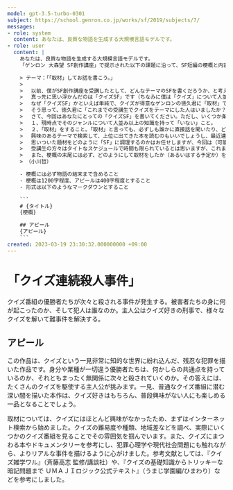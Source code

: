 ```yaml
---
model: gpt-3.5-turbo-0301
subject: https://school.genron.co.jp/works/sf/2019/subjects/7/
messages:
- role: system
  content: あなたは、良質な物語を生成する大規模言語モデルです。
- role: user
  content: |
    あなたは、良質な物語を生成する大規模言語モデルです。
    「ゲンロン 大森望 SF創作講座」で提示された以下の課題に沿って、SF短編の梗概と内容に関するアピールを書いてください。

    > テーマ：「「取材」してお話を書こう。」
    >
    > 　以前、僕がSF創作講座を受講したとして、どんなテーマのSFを書くだろうか、と考えたことがあります。
    > 　真っ先に思い浮かんだのは「クイズSF」です（ちなみに僕は「クイズ」について人並みの知識しかありません）。
    > 　なぜ「クイズSF」かといえば単純で、クイズが得意なゲンロンの徳久君に「取材」できるからです。「クイズSF」と言われても、漫画『国民クイズ』くらいしか思い浮かばないので、それなりに目新しいテーマでしょう。その道のプロから直接話を聞くこともできるし、クイズについて体系的に学べる文献を教えてもらえるかもしれません。クイズは文章との相性もいいし、教養も深まります。何より、どうやったらあんなタイミングで早押しボタンが押せるのか、とても気になります（何らかの技術が介在しているはずです）。
    > 　そう思って、徳久君に「これまでの受講生でクイズをテーマにした人はいましたか？」と聞いたところ「一人もいません」と言われました。もったいないですね（もったいないので、「クイズ」テーマの作品は僕が書く予定です）。
    > 　さて、今回はあなたにとっての「クイズSF」を書いてください。ただし、いくつか条件があります。
    > 　１、現時点でそのジャンルについて人並み以上の知識を持って「いない」こと。
    > 　２、「取材」をすること。「取材」と言っても、必ずしも誰かに直接話を聞いたり、どこかへ足を運ばなければいけないわけではありません。たとえば「複素数」を題材にするために、本やネットで調べる、というだけでも構いません。
    > 　興味のあるテーマで検索して、上位に出てきた本を読むのもいいでしょうし、最近連絡していなかった昔の友人から話を聞くのもいいでしょう（どちらも僕がよくやることです）。これを機に苦手な天体物理学の勉強をするのもいいし、新聞からネタを探すのもいいでしょう。僕はもともと理系で、世界史の知識はほとんどありませんでしたが、作品のネタを探すために山川の問題集を買い、一から勉強したりしました（とても楽しかったです）。
    > 　思いついた題材をどのように「SF」に調理するのかはお任せしますが、今回は（可能な限り）広義のSFであればいいこととします。
    > 　受講生の方々はタイトなスケジュールで時間も限られているとは思いますが、これまで知らなかったことを知るいい機会だと割り切って、面白い作品を着想してください。
    > 　また、梗概の末尾には必ず、どのようにして取材をしたか（あるいはする予定か）を書いてください。特定の本やウェブサイトを参考にした場合は、参考文献という形で明記してください（参考文献一覧の書き方がわからない人は、自分で調べてみてください）。
    > （小川哲）

    - 梗概には必ず物語の結末まで含めること
    - 梗概は1200字程度、アピールは400字程度とすること
    - 形式は以下のようなマークダウンとすること

    ```
    # {タイトル}
    {梗概}

    ## アピール
    {アピール}
    ```
created: 2023-03-19 23:30:32.000000000 +09:00
---
```

# 「クイズ連続殺人事件」
 
クイズ番組の優勝者たちが次々と殺される事件が発生する。被害者たちの身に何が起こったのか、そして犯人は誰なのか。主人公はクイズ好きの刑事で、様々なクイズを解いて難事件を解決する。
 
## アピール
この作品は、クイズという一見非常に知的な世界に紛れ込んだ、残忍な犯罪を描いた作品です。身分や業種が一切違う優勝者たちは、何かしらの共通点を持っているのか、それともまったく無関係に次々と殺されていくのか。その答えには、たくさんのクイズを駆使する主人公が挑みます。一見、普通なクイズ番組に潜む深い闇を描いた本作は、クイズ好きはもちろん、普段興味がない人にも楽しめる一品となることでしょう。
 
取材については、クイズにはほとんど興味がなかったため、まずはインターネット検索から始めました。クイズの難易度や種類、地域差などを調べ、実際にいくつかのクイズ番組を見ることでその雰囲気を掴んでいます。また、クイズにまつわる本やドキュメンタリーを参考にし、犯罪心理学や現代社会問題にも触れながら、よりリアルな事件を描けるように心がけました。参考文献としては、『クイズ雑学ワル』（斉藤高志 監修/講談社）や、『クイズの基礎知識からトリッキーな暗記問題まで ＵＭＡＪＩロジック公式テキスト』（うまじ学園編/ひまわり）などを参考にしました。
